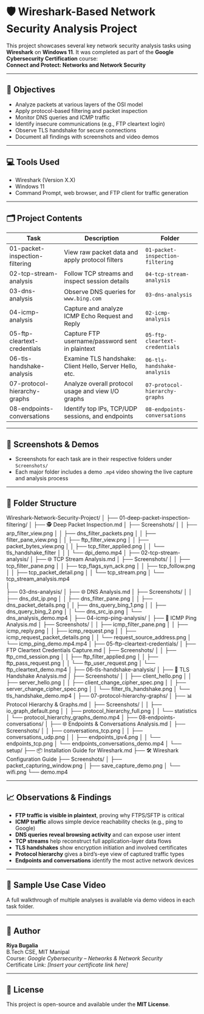 # 🛡️ Wireshark-Based Network Security Analysis Project

This project showcases several key network security analysis tasks using **Wireshark** on **Windows 11**. It was completed as part of the **Google Cybersecurity Certification** course:  
**Connect and Protect: Networks and Network Security**

---

## 📌 Objectives

- Analyze packets at various layers of the OSI model
- Apply protocol-based filtering and packet inspection
- Monitor DNS queries and ICMP traffic
- Identify insecure communications (e.g., FTP cleartext login)
- Observe TLS handshake for secure connections
- Document all findings with screenshots and video demos

---

## 💻 Tools Used

- Wireshark (Version X.X)
- Windows 11
- Command Prompt, web browser, and FTP client for traffic generation

---

## 🗂️ Project Contents

| Task                             | Description                                                    | Folder                        |
|----------------------------------|----------------------------------------------------------------|-------------------------------|
| 01-packet-inspection-filtering   | View raw packet data and apply protocol filters                | `01-packet-inspection-filtering` |
| 02-tcp-stream-analysis           | Follow TCP streams and inspect session details                 | `04-tcp-stream-analysis`     |
| 03-dns-analysis                  | Observe DNS queries for `www.bing.com`                         | `03-dns-analysis`            |
| 04-icmp-analysis                 | Capture and analyze ICMP Echo Request and Reply                | `02-icmp-analysis`           |
| 05-ftp-cleartext-credentials     | Capture FTP username/password sent in plaintext                | `05-ftp-cleartext-credentials` |
| 06-tls-handshake-analysis        | Examine TLS handshake: Client Hello, Server Hello, etc.        | `06-tls-handshake-analysis`  |
| 07-protocol-hierarchy-graphs     | Analyze overall protocol usage and view I/O graphs             | `07-protocol-hierarchy-graphs` |
| 08-endpoints-conversations       | Identify top IPs, TCP/UDP sessions, and endpoints              | `08-endpoints-conversations` |

---

## 📸 Screenshots & Demos

- Screenshots for each task are in their respective folders under `Screenshots/`
- Each major folder includes a demo `.mp4` video showing the live capture and analysis process

---

## 📂 Folder Structure

Wireshark-Network-Security-Project/
│
├── 01-deep-packet-inspection-filtering/
│   ├── 🕵️ Deep Packet Inspection.md
│   ├── Screenshots/
│   │   ├── arp_filter_view.png
│   │   ├── dns_filter_packets.png
│   │   ├── filter_pane_view.png
│   │   ├── ftp_filter_view.png
│   │   ├── packet_bytes_view.png
│   │   ├── tcp_filter_applied.png
│   │   └── tls_handshake_filter
│   │
│   └── dpi_demo.mp4
│
├── 02-tcp-stream-analysis/
│   ├── 🌐 TCP Stream Analysis.md
│   ├── Screenshots/
│   │   ├── tcp_filter_pane.png
│   │   ├── tcp_flags_syn_ack.png
│   │   ├── tcp_follow.png
│   │   ├── tcp_packet_detail.png
│   │   └── tcp_stream.png
│   └── tcp_stream_analysis.mp4   
│         
├── 03-dns-analysis/
│   ├── 🌐 DNS Analysis.md
│   ├── Screenshots/
│   │   ├── dns_dst_ip.png
│   │   ├── dns_filter_pane.png
│   │   ├── dns_packet_details.png
│   │   ├── dns_query_bing_1.png
│   │   ├── dns_query_bing_2.png
│   │   └── dns_src_ip.png
│   └── dns_analysis_demo.mp4
│
├── 04-icmp-ping-analysis/
│   ├── 📘 ICMP Ping Analysis.md
│   ├── Screenshots/
│   │   ├── icmp_filter_pane.png
│   │   ├── icmp_reply.png
│   │   ├── icmp_request.png
│   │   ├── icmp_request_packet_details.png
│   │   └── request_source_address.png
│   └── icmp_ping_demo.mp4.mp4
│
├── 05-ftp-cleartext-credentials/
│   ├── FTP Cleartext Credentials Capture.md
│   ├── Screenshots/
│   │   ├── ftp_cmd_session.png
│   │   ├── ftp_filter_applied.png
│   │   ├── ftp_pass_request.png
│   │   └── ftp_user_request.png
│   └── ftp_cleartext_demo.mp4
│
├── 06-tls-handshake-analysis/
│   ├── 🔐 TLS Handshake Analysis.md
│   ├── Screenshots/
│   │   ├── client_hello.png
│   │   ├── server_hello.png
│   │   ├── client_change_cipher_spec.png
│   │   ├── server_change_cipher_spec.png
│   │   └── filter_tls_handshake.png
│   └── tls_handshake_demo.mp4
│
├── 07-protocol-hierarchy-graphs/
│   ├── 📊 Protocol Hierarchy & Graphs.md
│   ├── Screenshots/
│   │   ├── io_graph_default.png
│   │   ├── protocol_hierarchy_full.png
│   │   └── statistics
│   └── protocol_hierarchy_graphs_demo.mp4
│
├── 08-endpoints-conversations/
│   ├── 🌐 Endpoints & Conversations Analysis.md
│   ├── Screenshots/
│   │   ├── conversations_tcp.png
│   │   ├── conversations_udp.png
│   │   ├── endpoints_ipv4.png
│   │   └── endpoints_tcp.png
│   └── endpoints_conversations_demo.mp4
│
└── setup/
    ├── 📦 Installation Guide for Wireshark.md
    ├── 🛠️ Wireshark Configuration Guide
    ├── Screenshots/
    │   ├── packet_capturing_window.png
    │   ├── save_capture_demo.png
    │   └── wifi.png
    └── demo.mp4

---

## 📈 Observations & Findings

- **FTP traffic is visible in plaintext**, proving why FTPS/SFTP is critical
- **ICMP traffic** allows simple device reachability checks (e.g., ping to Google)
- **DNS queries reveal browsing activity** and can expose user intent
- **TCP streams** help reconstruct full application-layer data flows
- **TLS handshakes** show encryption initiation and involved certificates
- **Protocol hierarchy** gives a bird’s-eye view of captured traffic types
- **Endpoints and conversations** identify the most active network devices

---

## 🎥 Sample Use Case Video

A full walkthrough of multiple analyses is available via demo videos in each task folder.

---

## 📝 Author

**Riya Bugalia**  
B.Tech CSE, MIT Manipal  
Course: *Google Cybersecurity – Networks & Network Security*  
Certificate Link: _[Insert your certificate link here]_

---

## 📎 License

This project is open-source and available under the **MIT License**.
